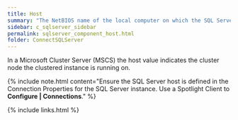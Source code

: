 ```yaml
---
title: Host
summary: "The NetBIOS name of the local computer on which the SQL Server instance is currently running."
sidebar: c_sqlserver_sidebar
permalink: sqlserver_component_host.html
folder: ConnectSQLServer
---
```



In a Microsoft Cluster Server (MSCS) the host value indicates the cluster node the clustered instance is running on.

{% include note.html content="Ensure the SQL Server host is defined in the Connection Properties for the SQL Server instance. Use a Spotlight Client to **Configure \| Connections**." %}



{% include links.html %}
